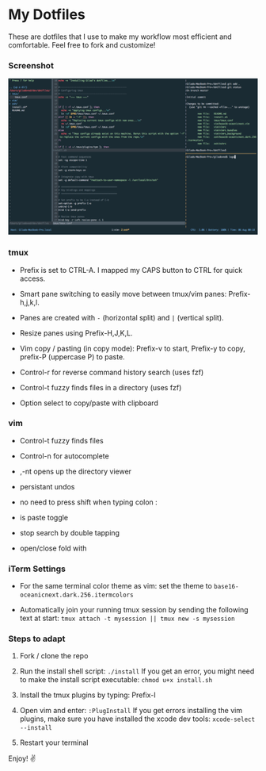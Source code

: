 # My Dotfiles

These are dotfiles that I use to make my workflow most efficient and comfortable. Feel free to fork and customize!

### Screenshot
![screenshot](screenshot.png)


### tmux

- Prefix is set to CTRL-A. I mapped my CAPS button to CTRL for quick access.

- Smart pane switching to easily move between tmux/vim panes: Prefix-h,j,k,l.

- Panes are created with `-` (horizontal split) and `|` (vertical split).

- Resize panes using Prefix-H,J,K,L.

- Vim copy / pasting (in copy mode): Prefix-v to start, Prefix-y to copy, prefix-P (uppercase P) to paste.

- Control-r for reverse command history search (uses fzf)

- Control-t fuzzy finds files in a directory (uses fzf)

- Option select to copy/paste with clipboard

### vim

- Control-t fuzzy finds files

- Control-n for autocomplete

- ,-nt opens up the directory viewer

- persistant undos

- no need to press shift when typing colon :

- <F2> is paste toggle

- stop search by double tapping <esc>

- open/close fold with <space>

### iTerm Settings

- For the same terminal color theme as vim: set the theme to `base16-oceanicnext.dark.256.itermcolors`

- Automatically join your running tmux session by sending the following text at start: `tmux attach -t mysession || tmux new -s mysession`

### Steps to adapt

1. Fork / clone the repo

2. Run the install shell script: `./install`
If you get an error, you might need to make the install script executable: `chmod u+x install.sh`

3. Install the tmux plugins by typing: Prefix-I

4. Open vim and enter: `:PlugInstall`
If you get errors installing the vim plugins, make sure you have installed the xcode dev tools: `xcode-select --install`

5. Restart your terminal


Enjoy! ✌
